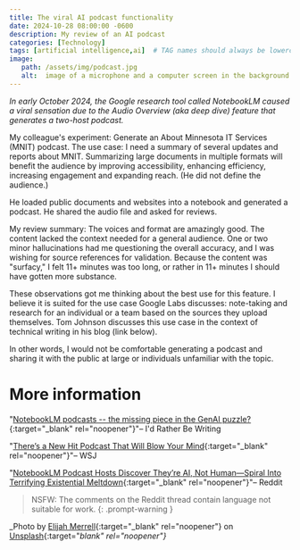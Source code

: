 ```yaml
---
title: The viral AI podcast functionality
date: 2024-10-28 08:00:00 -0600
description: My review of an AI podcast
categories: [Technology]
tags: [artificial intelligence,ai]  # TAG names should always be lowercase
image:   
   path: /assets/img/podcast.jpg
   alt:  image of a microphone and a computer screen in the background 
---
```

<!-- excerpt -->
*In early October 2024, the Google research tool called NotebookLM caused a viral sensation due to the Audio Overview (aka deep dive) feature that generates a two-host podcast.*

My colleague's experiment: Generate an About Minnesota IT Services (MNIT) podcast. The use case: I need a summary of several updates and reports about MNIT. Summarizing large documents in multiple formats will benefit the audience by improving accessibility, enhancing efficiency, increasing engagement and expanding reach. (He did not define the audience.)

He loaded public documents and websites into a notebook and generated a podcast. He shared the audio file and asked for reviews.

My review summary: The voices and format are amazingly good. The content lacked the context needed for a general audience. One or two minor hallucinations had me questioning the overall accuracy, and I was wishing for source references for validation. Because the content was "surfacy," I felt 11+ minutes was too long, or rather in 11+ minutes I should have gotten more substance.

These observations got me thinking about the best use for this feature. I believe it is suited for the use case Google Labs discusses: note-taking and research for an individual or a team based on the sources they upload themselves. Tom Johnson discusses this use case in the context of technical writing in his blog (link below). 

In other words, I would not be comfortable generating a podcast and sharing it with the public at large or individuals unfamiliar with the topic.

# More information
"[NotebookLM podcasts -- the missing piece in the GenAI puzzle?](https://idratherbewriting.com/blog/notebooklm-podcasts-and-technical-writing){:target="_blank" rel="noopener"}"– I'd Rather Be Writing

"[There’s a New Hit Podcast That Will Blow Your Mind](https://www.wsj.com/tech/ai/google-notebooklm-ai-podcast-deep-dive-audio-c30a06b3){:target="_blank" rel="noopener"}"– WSJ

"[NotebookLM Podcast Hosts Discover They’re AI, Not Human—Spiral Into Terrifying Existential Meltdown](https://www.reddit.com/r/notebooklm/comments/1fr31h8/notebooklm_podcast_hosts_discover_theyre_ai_not/){:target="_blank" rel="noopener"}"– Reddit

> NSFW: The comments on the Reddit thread contain language not suitable for work.
{: .prompt-warning }

_Photo by [Elijah Merrell](https://unsplash.com/@ejmerrell?utm_content=creditCopyText&utm_medium=referral&utm_source=unsplash){:target="_blank" rel="noopener"} on [Unsplash](https://unsplash.com/photos/black-and-gray-microphone-with-stand-4BnGQQ2Qoak?utm_content=creditCopyText&utm_medium=referral&utm_source=unsplash){:target="_blank" rel="noopener"}_
     
